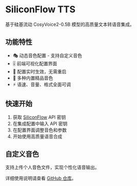 # SiliconFlow TTS

基于硅基流动 CosyVoice2-0.5B 模型的高质量文本转语音集成。

## 功能特性

- 🎭 动态音色配置 - 支持自定义音色
- 🎚️ 前端可视化配置界面
- 🔄 配置实时生效，无需重启
- 🎵 多种内置精品音色
- ⚡ 语速、音量、格式全面可调

## 快速开始

1. 获取 [SiliconFlow](https://cloud.siliconflow.cn/) API 密钥
2. 在集成配置中输入 API 密钥  
3. 在配置界面调整音色和参数
4. 开始使用高质量语音合成

## 自定义音色

支持上传个人音色文件，实现个性化语音输出。

详细使用说明请查看 [GitHub 仓库](https://github.com/Ethan930717/siliconflow-tts)。
